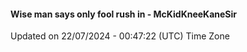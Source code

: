 #### Wise man says only fool rush in - McKidKneeKaneSir
Updated on 22/07/2024 - 00:47:22 (UTC) Time Zone
